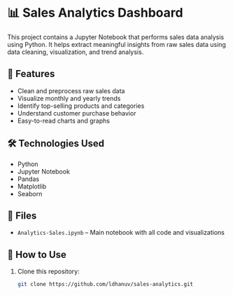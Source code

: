 # 📊 Sales Analytics Dashboard

This project contains a Jupyter Notebook that performs sales data analysis using Python. It helps extract meaningful insights from raw sales data using data cleaning, visualization, and trend analysis.

## 🚀 Features
- Clean and preprocess raw sales data
- Visualize monthly and yearly trends
- Identify top-selling products and categories
- Understand customer purchase behavior
- Easy-to-read charts and graphs

## 🛠️ Technologies Used
- Python
- Jupyter Notebook
- Pandas
- Matplotlib
- Seaborn

## 📁 Files
- `Analytics-Sales.ipynb` – Main notebook with all code and visualizations

## 🔧 How to Use
1. Clone this repository:
   ```bash
   git clone https://github.com/ldhanuv/sales-analytics.git
